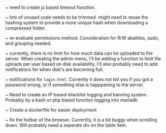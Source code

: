 ~ need to create js based timeout function.

~ lots of unused code needs to be trimmed. might need to reuse the hashing system to provide a more unique hash when downloading a compressed folder.

~ re-evaluate permissions method. Consideration for R/W abalities, sudo, and grouping needed.

~ currently, there is no limit for how much data can be uploaded to the server. When creating the admin menu, I'll be adding a function to limit file uploads per user based on disk availability. I'll also probably need to add notifications for when disk's are becoming full.

~ notifications for `login.html`. Currently it does not tell you if you got a password wrong, or if something else is happpening to the server.

~ Need to create an IP based-blacklist logging and banning system. Probably by a bash or php based function logging into mariadb

~ Create a dockerfile for easier deployment

~ fix the hotbar of the browser. Currently, it is a bit buggy when scrolling down. Will probably need a seperate div on the table item.
